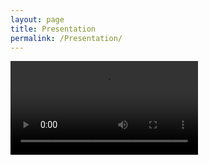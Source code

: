 ```yaml
---
layout: page
title: Presentation
permalink: /Presentation/
---
```


<video src="https://vimeo.com/manage/videos/711795305" controls="controls" >
</video>
